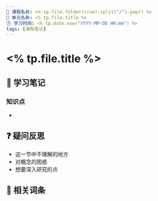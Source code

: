 ```yaml
---
📁 课程名称: <% tp.file.folder(true).split("/").pop() %>
📁 单元名称: <% tp.file.title %>
🕒 学习时间: <% tp.date.now("YYYY-MM-DD HH:mm") %>
tags: [课程笔记]
---
```


# <% tp.file.title %>

## 📝 学习笔记
### 知识点
- 


## ❓ 疑问反思

- 这一节中不理解的地方
- 对概念的困惑
- 想要深入研究的点

## 🔗 相关词条